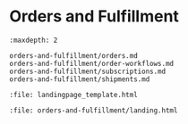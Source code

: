 # Orders and Fulfillment

```{toctree}
:maxdepth: 2

orders-and-fulfillment/orders.md
orders-and-fulfillment/order-workflows.md
orders-and-fulfillment/subscriptions.md
orders-and-fulfillment/shipments.md
```

```{raw} html
:file: landingpage_template.html
```

```{raw} html
:file: orders-and-fulfillment/landing.html
```
